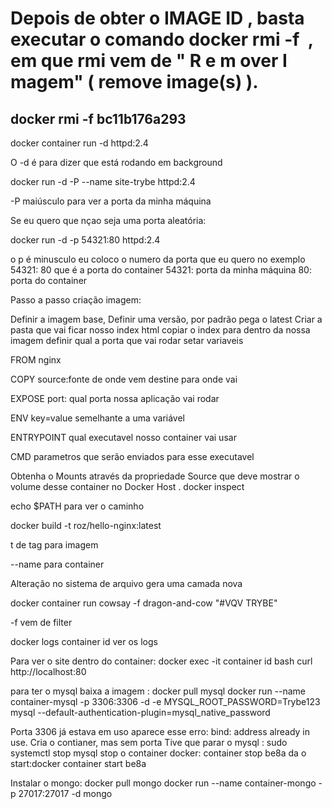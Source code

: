 # Depois de obter o IMAGE ID , basta executar o comando docker rmi -f <IMAGE ID> , em que rmi vem de " R e m over I magem" ( remove image(s) ).

## docker rmi -f bc11b176a293

 docker container run -d httpd:2.4 

O -d é para dizer que está rodando em background


docker run -d -P --name site-trybe httpd:2.4

-P maiúsculo para ver a porta da minha máquina

Se eu quero que nçao seja uma porta aleatória:

docker run -d -p 54321:80 httpd:2.4

o p é minusculo eu coloco o numero da porta que eu quero no exemplo 54321: 80 que é a porta do container
54321: porta da minha máquina
80: porta do container

Passo a passo criação imagem:

Definir a imagem base, 
Definir uma versão, por padrão pega o latest
Criar a pasta que vai ficar nosso index html
copiar o index para dentro da nossa imagem 
definir qual a porta que vai rodar
setar variaveis

FROM nginx
 
COPY source:fonte de onde vem destine para onde vai 
 
EXPOSE port: qual porta nossa aplicação vai rodar
 
ENV key=value semelhante a uma variável
 
ENTRYPOINT qual executavel nosso container vai usar
 
CMD parametros que serão enviados para esse executavel
 

Obtenha o Mounts através da propriedade Source que deve mostrar o volume desse container no Docker Host .
  docker inspect <COLOQUE AQUI SEU CONTAINER ID>

echo $PATH para ver o caminho

docker build -t roz/hello-nginx:latest

t de tag para imagem 

--name para container

Alteração no sistema de arquivo gera uma camada nova

docker container run cowsay -f dragon-and-cow "#VQV TRYBE"

-f vem de filter

docker logs container id 
ver os logs


Para ver o site dentro do container:
docker exec -it container id bash 
curl http://localhost:80

para ter o mysql 
baixa a imagem : docker pull mysql
docker run --name container-mysql -p 3306:3306 -d -e MYSQL_ROOT_PASSWORD=Trybe123 mysql --default-authentication-plugin=mysql_native_password

Porta 3306 já estava em uso aparece esse erro:
bind: address already in use.
Cria o contianer, mas sem porta
Tive que parar o mysql : sudo systemctl stop mysql
stop o container docker: container stop be8a
da o start:docker container start be8a

Instalar o mongo:
docker pull mongo
docker run --name container-mongo -p 27017:27017 -d mongo
